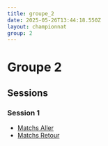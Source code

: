 ```yaml
---
title: groupe_2
date: 2025-05-26T13:44:18.550Z
layout: championnat
group: 2
---
```


# Groupe 2

## Sessions


### Session 1
- [Matchs Aller](/scores/session-1/groupe-2/aller/)
- [Matchs Retour](/scores/session-1/groupe-2/retour/)

